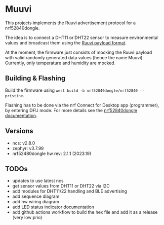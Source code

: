 # Muuvi

This projects implements the Ruuvi advertisement protocol for a nrf52840dongle.

The idea is to connect a DHT11 or DHT22 sensor to measure environmental values and broadcast them using the [Ruuvi payload format](https://docs.ruuvi.com/communication/bluetooth-advertisements/data-format-5-rawv2).

At the moment, the firmware just consists of mocking the Ruuvi payload with valid randomly generated data values (hence the name Muuvi).
Currently, only temperature and humidity are mocked.

## Building & Flashing

Build the firmware using `west build -b nrf52840dongle/nrf52840 --pristine`.

Flashing has to be done via the nrf Connect for Desktop app (programmer), by entering DFU mode.
For more details see the [nrf52840dongle documentation](https://docs.nordicsemi.com/bundle/ug_nrf52840_dongle/page/UG/nrf52840_Dongle/programming.html).

## Versions

- ncs: v2.8.0
- zephyr: v3.7.99
- nrf52480dongle hw rev: 2.1.1 (2023.19) 

## TODOs

- updates to use latest ncs
- get sensor values from DHT11 or DHT22 via I2C
- add modules for DHT11/22 handling and BLE advertising
- add sequence diagram
- add hw wiring diagram
- add LED status indicator documentation
- add github actions workflow to build the hex file and add it as a release (very low prio)
